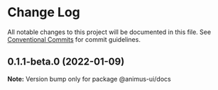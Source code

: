 # Change Log

All notable changes to this project will be documented in this file.
See [Conventional Commits](https://conventionalcommits.org) for commit guidelines.

## 0.1.1-beta.0 (2022-01-09)

**Note:** Version bump only for package @animus-ui/docs
